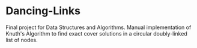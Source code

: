 # Dancing-Links

Final project for Data Structures and Algorithms. Manual implementation of Knuth's Algorithm to find exact cover solutions in a circular doubly-linked list of nodes.

